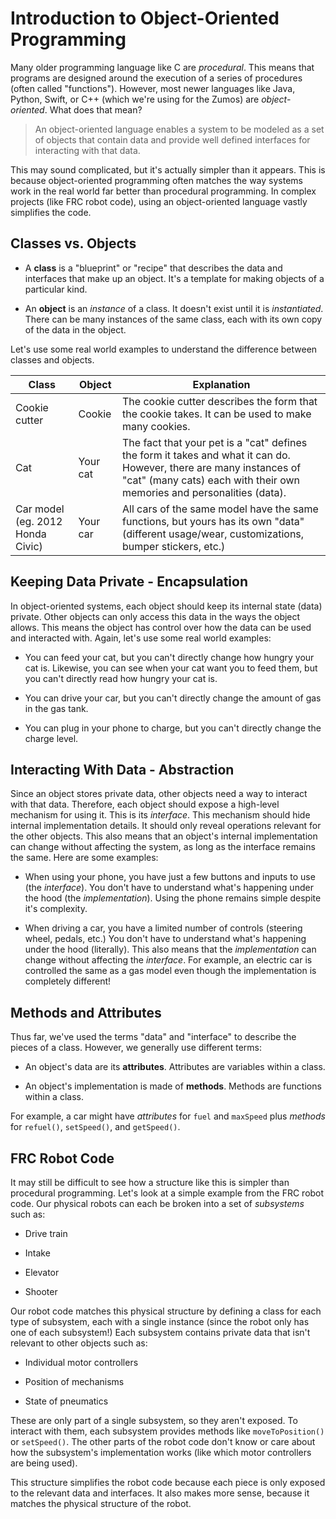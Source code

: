 # Introduction to Object-Oriented Programming

Many older programming language like C are *procedural*. This means that programs are designed around the execution of a series of procedures (often called "functions"). However, most newer languages like Java, Python, Swift, or C++ (which we're using for the Zumos) are *object-oriented*. What does that mean?

> An object-oriented language enables a system to be modeled as a set of objects that contain data and provide well defined interfaces for interacting with that data.

This may sound complicated, but it's actually simpler than it appears. This is because object-oriented programming often matches the way systems work in the real world far better than procedural programming. In complex projects (like FRC robot code), using an object-oriented language vastly simplifies the code.

## Classes vs. Objects

* A **class** is a "blueprint" or "recipe" that describes the data and interfaces that make up an object. It's a template for making objects of a particular kind.

* An **object** is an *instance* of a class. It doesn't exist until it is *instantiated*. There can be many instances of the same class, each with its own copy of the data in the object.

Let's use some real world examples to understand the difference between classes and objects.

Class | Object | Explanation
--- | --- | ---
Cookie cutter | Cookie | The cookie cutter describes the form that the cookie takes. It can be used to make many cookies.
Cat | Your cat | The fact that your pet is a "cat" defines the form it takes and what it can do. However, there are many instances of "cat" (many cats) each with their own memories and personalities (data).
Car model (eg. 2012 Honda Civic) | Your car | All cars of the same model have the same functions, but yours has its own "data" (different usage/wear, customizations, bumper stickers, etc.)

## Keeping Data Private - Encapsulation

In object-oriented systems, each object should keep its internal state (data) private. Other objects can only access this data in the ways the object allows. This means the object has control over how the data can be used and interacted with. Again, let's use some real world examples:

* You can feed your cat, but you can't directly change how hungry your cat is. Likewise, you can see when your cat want you to feed them, but you can't directly read how hungry your cat is.

* You can drive your car, but you can't directly change the amount of gas in the gas tank.

* You can plug in your phone to charge, but you can't directly change the charge level.

## Interacting With Data - Abstraction

Since an object stores private data, other objects need a way to interact with that data. Therefore, each object should expose a high-level mechanism for using it. This is its *interface*. This mechanism should hide internal implementation details. It should only reveal operations relevant for the other objects. This also means that an object's internal implementation can change without affecting the system, as long as the interface remains the same. Here are some examples:

* When using your phone, you have just a few buttons and inputs to use (the *interface*). You don't have to understand what's happening under the hood (the *implementation*). Using the phone remains simple despite it's complexity.

* When driving a car, you have a limited number of controls (steering wheel, pedals, etc.) You don't have to understand what's happening under the hood (literally). This also means that the *implementation* can change without affecting the *interface*. For example, an electric car is controlled the same as a gas model even though the implementation is completely different!

## Methods and Attributes

Thus far, we've used the terms "data" and "interface" to describe the pieces of a class. However, we generally use different terms:

* An object's data are its **attributes**. Attributes are variables within a class.

* An object's implementation is made of **methods**. Methods are functions within a class.

For example, a car might have *attributes* for `fuel` and `maxSpeed` plus *methods* for `refuel()`, `setSpeed()`, and `getSpeed()`.

## FRC Robot Code

It may still be difficult to see how a structure like this is simpler than procedural programming. Let's look at a simple example from the FRC robot code. Our physical robots can each be broken into a set of *subsystems* such as:

* Drive train

* Intake

* Elevator

* Shooter

Our robot code matches this physical structure by defining a class for each type of subsystem, each with a single instance (since the robot only has one of each subsystem!) Each subsystem contains private data that isn't relevant to other objects such as:

* Individual motor controllers

* Position of mechanisms

* State of pneumatics

These are only part of a single subsystem, so they aren't exposed. To interact with them, each subsystem provides methods like `moveToPosition()` or `setSpeed()`. The other parts of the robot code don't know or care about how the subsystem's implementation works (like which motor controllers are being used).

This structure simplifies the robot code because each piece is only exposed to the relevant data and interfaces. It also makes more sense, because it matches the physical structure of the robot.